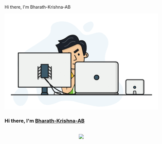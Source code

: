 <p>Hi there, I'm Bharath-Krishna-AB</p>

<img src="developer.gif">

### Hi there, I'm [Bharath-Krishna-AB](https://github.com/Bharath-Krishna-AB) 
<p align="center">
<br><img src="https://github.com/chiraag-kakar/chiraag-kakar/blob/master/hadder.gif" width="280px"><br><br>
</p>